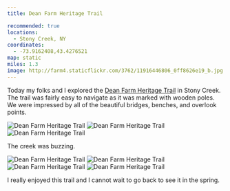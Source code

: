 ```yaml
---
title: Dean Farm Heritage Trail

recommended: true
locations:
  - Stony Creek, NY
coordinates:
  - -73.9162408,43.4276521
map: static
miles: 1.3
image: http://farm4.staticflickr.com/3762/11916446806_0ff8626e19_b.jpg
---
```


Today my folks and I explored the <a href="http://www.adirondackjournal.com/news/2013/jul/01/work-continues-dean-farm-trail-stony-creek/" data-proofer-ignore>Dean Farm Heritage Trail</a> in Stony Creek. The trail was fairly easy to navigate as it was marked with wooden poles. We were impressed by all of the beautiful bridges, benches, and overlook points.

<div class="photos">

<img src="http://farm8.staticflickr.com/7340/11915872493_e44175ca9f_b.jpg" alt="Dean Farm Heritage Trail">

<img src="http://farm6.staticflickr.com/5523/11915579385_057e8147c1_b.jpg" class="img-half" alt="Dean Farm Heritage Trail">
<img src="http://farm4.staticflickr.com/3813/11915822963_bcc2881188_b.jpg" class="img-half" alt="Dean Farm Heritage Trail">
</div>

The creek was buzzing.

<div class="photos">

<img src="http://farm8.staticflickr.com/7431/11916026184_e19611d76e_b.jpg" class="img-wide" alt="Dean Farm Heritage Trail">
<img src="http://farm8.staticflickr.com/7325/11916007504_d34680b17a_b.jpg" class="img-tall" alt="Dean Farm Heritage Trail">

<img src="http://farm4.staticflickr.com/3762/11916446806_0ff8626e19_b.jpg" alt="Dean Farm Heritage Trail">

<img src="http://farm3.staticflickr.com/2810/11915531245_fd814914e8_b.jpg" class="pop-out" alt="Dean Farm Heritage Trail">
</div>

I really enjoyed this trail and I cannot wait to go back to see it in the spring.

